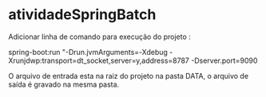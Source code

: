 # atividadeSpringBatch

Adicionar linha de comando para execução do projeto :

spring-boot:run "-Drun.jvmArguments=-Xdebug -Xrunjdwp:transport=dt_socket,server=y,address=8787 -Dserver.port=9090

O arquivo de entrada esta na raiz do projeto na pasta DATA, o arquivo de saída é gravado na mesma pasta.
